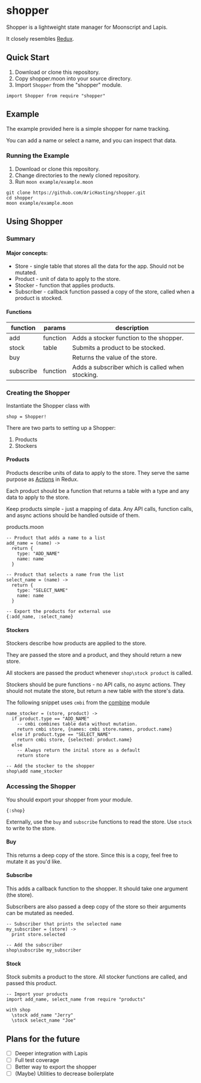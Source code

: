 # shopper

Shopper is a lightweight state manager for Moonscript and Lapis. 

It closely resembles [Redux](https://redux.js.org/).

## Quick Start
1. Download or clone this repository. 
2. Copy shopper.moon into your source directory.
3. Import `Shopper` from the "shopper" module.
```moonscript
import Shopper from require "shopper"
```

## Example

The example provided here is a simple shopper for name tracking.

You can add a name or select a name, and you can inspect that data.

### Running the Example
1. Download or clone this repository.
2. Change directories to the newly cloned repository.
3. Run `moon example/example.moon`

```
git clone https://github.com/AricHasting/shopper.git
cd shopper
moon example/example.moon
```

## Using Shopper
### Summary

#### Major concepts:
- Store - single table that stores all the data for the app. Should not be mutated.
- Product - unit of data to apply to the store.
- Stocker - function that applies products.
- Subscriber - callback function passed a copy of the store, called when a product is stocked.

#### Functions
| function  | params   | description                                      |
|-----------|----------|--------------------------------------------------|
| add       | function | Adds a stocker function to the shopper.          |
| stock     | table    | Submits a product to be stocked.                 |
| buy       |          | Returns the value of the store.                  |
| subscribe | function | Adds a subscriber which is called when stocking. |

### Creating the Shopper

Instantiate the Shopper class with
```moonscript
shop = Shopper!
```

There are two parts to setting up a Shopper:
1. Products
2. Stockers

#### Products
Products describe units of data to apply to the store. They serve the same purpose as [Actions](https://redux.js.org/basics/actions) in Redux.

Each product should be a function that returns a table with a type and any data to apply to the store.

Keep products simple - just a mapping of data. Any API calls, function calls, and async actions should be handled outside of them.

products.moon
```moonscript
-- Product that adds a name to a list
add_name = (name) ->
  return {
    type: "ADD_NAME"
    name: name
  }

-- Product that selects a name from the list
select_name = (name) ->
  return {
    type: "SELECT_NAME"
    name: name
  }

-- Export the products for external use
{:add_name, :select_name}
```

#### Stockers
Stockers describe how products are applied to the store.

They are passed the store and a product, and they should return a new store.

All stockers are passed the product whenever `shop\stock product` is called.

Stockers should be pure functions - no API calls, no async actions. They should not mutate the store, but return a new table with the store's data.

The following snippet uses `cmbi` from the [combine](https://github.com/AricHasting/combine#shorthand-functions) module

```moonscript
name_stocker = (store, product) ->
  if product.type == "ADD_NAME"
    -- cmbi combines table data without mutation.
    return cmbi store, {names: cmbi store.names, product.name}
  else if product.type == "SELECT_NAME"
    return cmbi store, {selected: product.name}
  else
    -- Always return the inital store as a default
    return store

-- Add the stocker to the shopper
shop\add name_stocker
```

### Accessing the Shopper

You should export your shopper from your module.
```moonscript
{:shop}
```

Externally, use the `buy` and `subscribe` functions to read the store. Use `stock` to write to the store.

#### Buy
This returns a deep copy of the store. Since this is a copy, feel free to mutate it as you'd like.

#### Subscribe
This adds a callback function to the shopper. It should take one argument (the store).

Subscribers are also passed a deep copy of the store so their arguments can be mutated as needed.

```moonscript
-- Subscriber that prints the selected name
my_subscriber = (store) ->
  print store.selected

-- Add the subscriber
shop\subscribe my_subscriber
```

#### Stock
Stock submits a product to the store. All stocker functions are called, and passed this product.

```moonscript
-- Import your products
import add_name, select_name from require "products"

with shop
  \stock add_name "Jerry"
  \stock select_name "Joe"
```

## Plans for the future
- [ ] Deeper integration with Lapis
- [ ] Full test coverage
- [ ] Better way to export the shopper
- [ ] (Maybe) Utilities to decrease boilerplate
